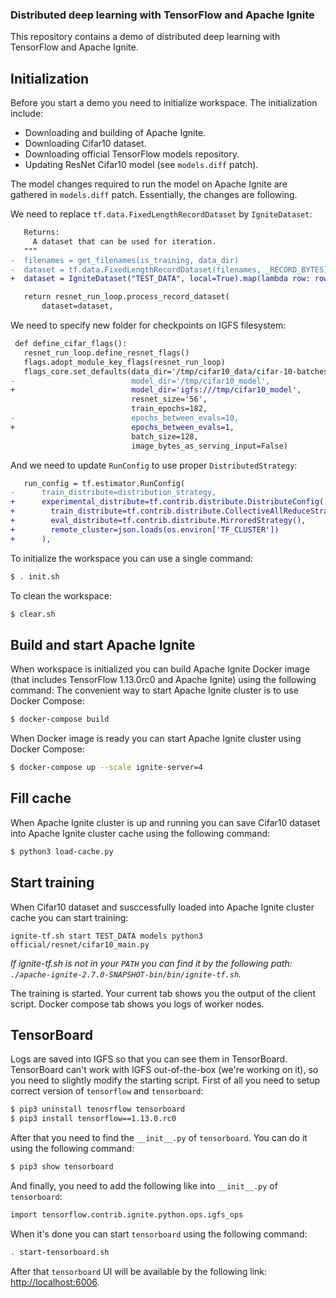 ### Distributed deep learning with TensorFlow and Apache Ignite

This repository contains a demo of distributed deep learning with TensorFlow and Apache Ignite.

## Initialization

Before you start a demo you need to initialize workspace. The initialization include:

* Downloading and building of Apache Ignite.
* Downloading Cifar10 dataset.
* Downloading official TensorFlow models repository.
* Updating ResNet Cifar10 model (see `models.diff` patch).

The model changes required to run the model on Apache Ignite are gathered in `models.diff` patch. Essentially, the changes are following.

We need to replace `tf.data.FixedLengthRecordDataset` by `IgniteDataset`:

```diff
   Returns:
     A dataset that can be used for iteration.
   """
-  filenames = get_filenames(is_training, data_dir)
-  dataset = tf.data.FixedLengthRecordDataset(filenames, _RECORD_BYTES)
+  dataset = IgniteDataset("TEST_DATA", local=True).map(lambda row: row['val'])

   return resnet_run_loop.process_record_dataset(
       dataset=dataset,

```

We need to specify new folder for checkpoints on IGFS filesystem:

```diff
 def define_cifar_flags():
   resnet_run_loop.define_resnet_flags()
   flags.adopt_module_key_flags(resnet_run_loop)
   flags_core.set_defaults(data_dir='/tmp/cifar10_data/cifar-10-batches-bin',
-                          model_dir='/tmp/cifar10_model',
+                          model_dir='igfs:///tmp/cifar10_model',
                           resnet_size='56',
                           train_epochs=182,
-                          epochs_between_evals=10,
+                          epochs_between_evals=1,
                           batch_size=128,
                           image_bytes_as_serving_input=False)

```

And we need to update `RunConfig` to use proper `DistributedStrategy`:

```diff
   run_config = tf.estimator.RunConfig(
-      train_distribute=distribution_strategy,
+      experimental_distribute=tf.contrib.distribute.DistributeConfig(
+        train_distribute=tf.contrib.distribute.CollectiveAllReduceStrategy(),
+        eval_distribute=tf.contrib.distribute.MirroredStrategy(),
+        remote_cluster=json.loads(os.environ['TF_CLUSTER'])
+      ),
```

To initialize the workspace you can use a single command:

```bash
$ . init.sh
```

To clean the workspace:

```bash
$ clear.sh
```

## Build and start Apache Ignite

When workspace is initialized you can build Apache Ignite Docker image (that includes TensorFlow 1.13.0rc0 and Apache Ignite) using the following command:
The convenient way to start Apache Ignite cluster is to use Docker Compose:

```bash
$ docker-compose build
```

When Docker image is ready you can start Apache Ignite cluster using Docker Compose:

```bash
$ docker-compose up --scale ignite-server=4
```

## Fill cache

When Apache Ignite cluster is up and running you can save Cifar10 dataset into Apache Ignite cluster cache using the following command:

```bash
$ python3 load-cache.py
```

## Start training

When Cifar10 dataset and susccessfully loaded into Apache Ignite cluster cache you can start training:

```
ignite-tf.sh start TEST_DATA models python3 official/resnet/cifar10_main.py
```

*If ignite-tf.sh is not in your `PATH` you can find it by the following path: `./apache-ignite-2.7.0-SNAPSHOT-bin/bin/ignite-tf.sh`.*

The training is started. Your current tab shows you the output of the client script. Docker compose tab shows you logs of worker nodes.

## TensorBoard

Logs are saved into IGFS so that you can see them in TensorBoard. TensorBoard can't work with IGFS out-of-the-box (we're working on it), so you need to slightly modify the starting script. First of all you need to setup correct version of `tensorflow` and `tensorboard`:

```bash
$ pip3 uninstall tenosrflow tensorboard
$ pip3 install tensorflow==1.13.0.rc0
```

After that you need to find the `__init__.py` of `tensorboard`. You can do it using the following command:

```bash
$ pip3 show tensorboard
```

And finally, you need to add the following like into `__init__.py` of `tensorboard`:

```bash
import tensorflow.contrib.ignite.python.ops.igfs_ops
```

When it's done you can start `tensorboard` using the following command:

```bash
. start-tensorboard.sh
```

After that `tensorboard` UI will be available by the following link: [http://localhost:6006](http://localhost:6006).
